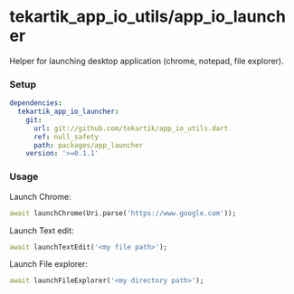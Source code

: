 # tekartik_app_io_utils/app_io_launcher

Helper for launching desktop application (chrome, notepad, file explorer).

### Setup

```yaml
dependencies:
  tekartik_app_io_launcher:
    git:
      url: git://github.com/tekartik/app_io_utils.dart
      ref: null_safety
      path: packages/app_launcher
    version: '>=0.1.1'
```

### Usage

Launch Chrome:

```dart
await launchChrome(Uri.parse('https://www.google.com'));
```

Launch Text edit:
```dart
await launchTextEdit('<my file path>');
```

Launch File explorer:
```dart
await launchFileExplorer('<my directory path>');
```